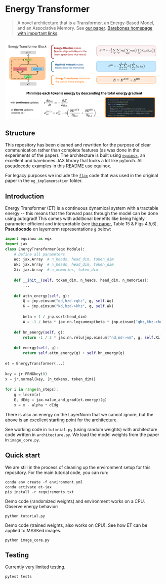 # Energy Transformer

> A novel architecture that is a Transformer, an Energy-Based Model, and an Associative Memory. See [our paper](https://arxiv.org/abs/2302.07253). [Barebones homepage with important links](https://bhoov.com/energy-transformer).

![ET Details](/imgs/ET-details.jpeg)

## Structure

This repository has been cleaned and rewritten for the purpose of clear communication rather than complete features (as was done in the experiments of the paper). The architecture is built using [`equinox`](https://github.com/patrick-kidger/equinox), an excellent and barebones JAX library that looks a lot like pytorch. All pseudocode examples in this README use equinox.

For legacy purposes we include the [`flax`](https://github.com/google/flax) code that was used in the original paper in the `og_implementation` folder. 

## Introduction

Energy Transformer (ET) is a continuous dynamical system with a tractable energy -- this means that the forward pass through the model can be done using autograd! This comes with additional benefits like being highly parameter efficient and interpretable (see [the paper](https://arxiv.org/abs/2302.07253), Table 15 & Figs 4,5,6). **Pseudocode** on layernorm representations `g` below:

``` python
import equinox as eqx
import jax
class EnergyTransformer(eqx.Module):
    # Define all parameters
    Wq: jax.Array  # n_heads, head_dim, token_dim
    Wk: jax.Array  # n_heads, head_dim, token_dim
    Xi: jax.Array  # n_memories, token_dim

    def __init__(self, token_dim, n_heads, head_dim, n_memories):
        ...

    def attn_energy(self, g):
        Q = jnp.einsum("qd,hzd->qhz", g, self.Wq)
        K = jnp.einsum("kd,hzd->khz", g, self.Wk)

        beta = 1 / jnp.sqrt(head_dim)
        A = -1 / beta * jax.nn.logsumexp(beta * jnp.einsum("qhz,khz->hqk", Q, K), -1).sum()
    
    def hn_energy(self, g):
        return -1 / 2 * jax.nn.relu(jnp.einsum("nd,md->nm", g, self.Xi)).sum()

    def energy(self, g):
        return self.attn_energy(g) + self.hn_energy(g)

et = EnergyTransformer(...)

key = jr.PRNGkey(0)
x = jr.normal(key, (n_tokens, token_dim))

for i in range(n_steps):
    g = lnorm(x)
    E, dEdg = jax.value_and_grad(et.energy)(g)
    x = x - alpha * dEdg
```

There is also an energy on the LayerNorm that we cannot ignore, but the above is an excellent starting point for the architecture. 

See working code in `tutorial.py` (using random weights) with architecture code written in `architecture.py`. We load the model weights from the paper in `image_core.py`.

## Quick start
We are still in the process of cleaning up the environment setup for this repository. For the main tutorial code, you can run:

```
conda env create -f environment.yml
conda activate et-jax
pip install -r requirements.txt
```

Demo code (randomized weights) and environment works on a CPU. Observe energy behavior:

```
python tutorial.py
```

Demo code (trained weights, also works on CPU). See how ET can be applied to MASKed images.

```
python image_core.py
```

## Testing

Currently very limited testing.

```
pytest tests
```